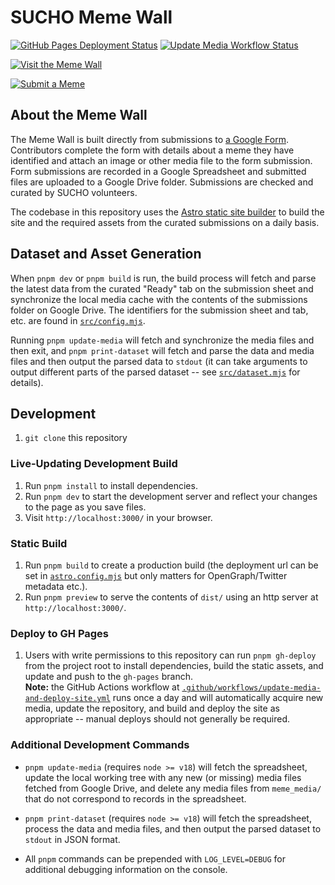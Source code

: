 # SUCHO Meme Wall


[![GitHub Pages Deployment Status](https://img.shields.io/github/deployments/sucho-archiving/meme-wall/github-pages?label=GitHub%20Pages)](https://github.com/sucho-archiving/meme-wall/actions/workflows/pages/pages-build-deployment) [![Update Media Workflow Status](https://img.shields.io/github/actions/workflow/status/sucho-archiving/meme-wall/update-media-and-deploy-site.yml?branch=main&label=Update%20Media)](https://github.com/sucho-archiving/meme-wall/actions/workflows/update-media-and-deploy-site.yml)


[![Visit the Meme Wall](https://raw.githubusercontent.com/sucho-archiving/meme-wall/gh-pages/open-graph.jpeg)](https://memes.sucho.org/)

[![Submit a Meme](https://img.shields.io/badge/Submit%20a%20Meme-blue?style=for-the-badge)](https://docs.google.com/forms/d/e/1FAIpQLSdhi-nky_fICuBD-HKaGsQi_ezukKtU3oVeMulMg0Ra8TCnvw/viewform)


## About the Meme Wall

The Meme Wall is built directly from submissions to [a Google Form](https://docs.google.com/forms/d/e/1FAIpQLSdhi-nky_fICuBD-HKaGsQi_ezukKtU3oVeMulMg0Ra8TCnvw/viewform).  Contributors complete the form with details about a meme they have identified and attach an image or other media file to the form submission.  Form submissions are recorded in a Google Spreadsheet and submitted files are uploaded to a Google Drive folder.  Submissions are checked and curated by SUCHO volunteers.

The codebase in this repository uses the [Astro static site builder](https://astro.build/) to build the site and the required assets from the curated submissions on a daily basis.


## Dataset and Asset Generation

When `pnpm dev` or `pnpm build` is run, the build process will fetch and parse the latest data from the curated "Ready" tab on the submission sheet and synchronize the local media cache with the contents of the submissions folder on Google Drive.  The identifiers for the submission sheet and tab, etc. are found in [`src/config.mjs`](src/config.mjs).

Running `pnpm update-media` will fetch and synchronize the media files and then exit, and `pnpm print-dataset` will fetch and parse the data and media files and then output the parsed data to `stdout` (it can take arguments to output different parts of the parsed dataset -- see [`src/dataset.mjs`](src/dataset.mjs) for details).


## Development

1. `git clone` this repository


### Live-Updating Development Build

1. Run `pnpm install` to install dependencies.
1. Run `pnpm dev` to start the development server and reflect your changes to the page as you save files.
1. Visit `http://localhost:3000/` in your browser.


### Static Build

1. Run `pnpm build` to create a production build (the deployment url can be set in [`astro.config.mjs`](astro.config.mjs) but only matters for OpenGraph/Twitter metadata etc.).
2. Run `pnpm preview` to serve the contents of `dist/` using an http server at `http://localhost:3000/`.


### Deploy to GH Pages

1. Users with write permissions to this repository can run `pnpm gh-deploy` from the project root to install dependencies, build the static assets, and update and push to the `gh-pages` branch.  
  **Note:** the GitHub Actions workflow at [`.github/workflows/update-media-and-deploy-site.yml`](.github/workflows/update-media-and-deploy-site.yml) runs once a day and will automatically acquire new media, update the repository, and build and deploy the site as appropriate -- manual deploys should not generally be required.


### Additional Development Commands

* `pnpm update-media` (requires `node >= v18`) will fetch the spreadsheet, update the local working tree with any new (or missing) media files fetched from Google Drive, and delete any media files from `meme_media/` that do not correspond to records in the spreadsheet.
* `pnpm print-dataset` (requires `node >= v18`) will fetch the spreadsheet, process the data and media files, and then output the parsed dataset to `stdout` in JSON format.

* All `pnpm` commands can be prepended with `LOG_LEVEL=DEBUG` for additional debugging information on the console.
